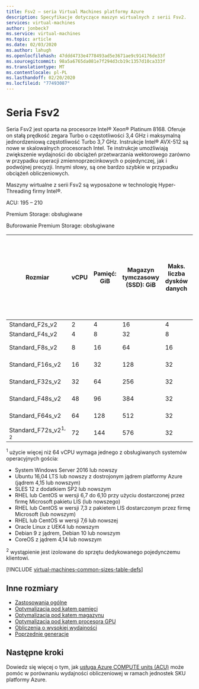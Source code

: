 ```yaml
---
title: Fsv2 — seria Virtual Machines platformy Azure
description: Specyfikacje dotyczące maszyn wirtualnych z serii Fsv2.
services: virtual-machines
author: jonbeck7
ms.service: virtual-machines
ms.topic: article
ms.date: 02/03/2020
ms.author: lahugh
ms.openlocfilehash: 47ddd4733e4778493ad5e3671ae9c914176de33f
ms.sourcegitcommit: 98a5a6765da081e7f294d3cb19c1357d10ca333f
ms.translationtype: MT
ms.contentlocale: pl-PL
ms.lasthandoff: 02/20/2020
ms.locfileid: "77493087"
---
```

# <a name="fsv2-series"></a>Seria Fsv2

Seria Fsv2 jest oparta na procesorze Intel® Xeon® Platinum 8168. Oferuje on stałą prędkość zegara Turbo o częstotliwości 3,4 GHz i maksymalną jednordzeniową częstotliwość Turbo 3,7 GHz. Instrukcje Intel® AVX-512 są nowe w skalowalnych procesorach Intel. Te instrukcje umożliwiają zwiększenie wydajności do obciążeń przetwarzania wektorowego zarówno w przypadku operacji zmiennoprzecinkowych o pojedynczej, jak i podwójnej precyzji. Innymi słowy, są one bardzo szybkie w przypadku obciążeń obliczeniowych.

Maszyny wirtualne z serii Fsv2 są wyposażone w technologię Hyper-Threading firmy Intel®.

ACU: 195 – 210

Premium Storage: obsługiwane

Buforowanie Premium Storage: obsługiwane

| Rozmiar | vCPU | Pamięć: GiB | Magazyn tymczasowy (SSD): GiB | Maks. liczba dysków danych | Maksymalna przepływność magazynu w pamięci podręcznej i temp: IOPS/MB/s (rozmiar pamięci podręcznej w GiB) | Maksymalna przepływność dysku w pamięci podręcznej: liczba operacji we/wy na sekundę | Maksymalna liczba kart sieciowych/oczekiwana przepustowość sieci (MB/s) |
|---|---|---|---|---|---|---|---|
| Standard_F2s_v2  | 2  | 4   | 16  | 4  | 4000/31 (32)       | 3200/47    | 2/875   |
| Standard_F4s_v2  | 4  | 8   | 32  | 8  | 8000/63 (64)       | 6400/95    | 2/1750  |
| Standard_F8s_v2  | 8  | 16  | 64  | 16 | 16000/127 (128)    | 12800/190  | 4/3500  |
| Standard_F16s_v2 | 16 | 32  | 128 | 32 | 32000/255 (256)    | 25600/380  | 4/7000  |
| Standard_F32s_v2 | 32 | 64  | 256 | 32 | 64000/512 (512)    | 51200/750  | 8/14000 |
| Standard_F48s_v2 | 48 | 96  | 384 | 32 | 96000/768 (768)    | 76800/1100 | 8/21000 |
| Standard_F64s_v2 | 64 | 128 | 512 | 32 | 128000/1024 (1024) | 80000/1100 | 8/28000 |
| Standard_F72s_v2<sup>1, 2</sup> | 72 | 144 | 576 | 32 | 144000/1152 (1520) | 80000/1100 | 8/30000 |

<sup>1</sup> użycie więcej niż 64 vCPU wymaga jednego z obsługiwanych systemów operacyjnych gościa:

- System Windows Server 2016 lub nowszy
- Ubuntu 16,04 LTS lub nowszy z dostrojonym jądrem platformy Azure (jądrem 4,15 lub nowszym)
- SLES 12 z dodatkiem SP2 lub nowszym
- RHEL lub CentOS w wersji 6,7 do 6,10 przy użyciu dostarczonej przez firmę Microsoft pakietu LIS (lub nowszego)
- RHEL lub CentOS w wersji 7,3 z pakietem LIS dostarczonym przez firmę Microsoft (lub nowszym)
- RHEL lub CentOS w wersji 7,6 lub nowszej
- Oracle Linux z UEK4 lub nowszym
- Debian 9 z jądrem, Debian 10 lub nowszym
- CoreOS z jądrem 4,14 lub nowszym

<sup>2</sup> wystąpienie jest izolowane do sprzętu dedykowanego pojedynczemu klientowi.

[!INCLUDE [virtual-machines-common-sizes-table-defs](../../includes/virtual-machines-common-sizes-table-defs.md)]

## <a name="other-sizes"></a>Inne rozmiary

- [Zastosowania ogólne](sizes-general.md)
- [Optymalizacja pod kątem pamięci](sizes-memory.md)
- [Optymalizacja pod kątem magazynu](sizes-storage.md)
- [Optymalizacja pod kątem procesora GPU](sizes-gpu.md)
- [Obliczenia o wysokiej wydajności](sizes-hpc.md)
- [Poprzednie generacje](sizes-previous-gen.md)

## <a name="next-steps"></a>Następne kroki

Dowiedz się więcej o tym, jak [usługa Azure COMPUTE units (ACU)](acu.md) może pomóc w porównaniu wydajności obliczeniowej w ramach jednostek SKU platformy Azure.
